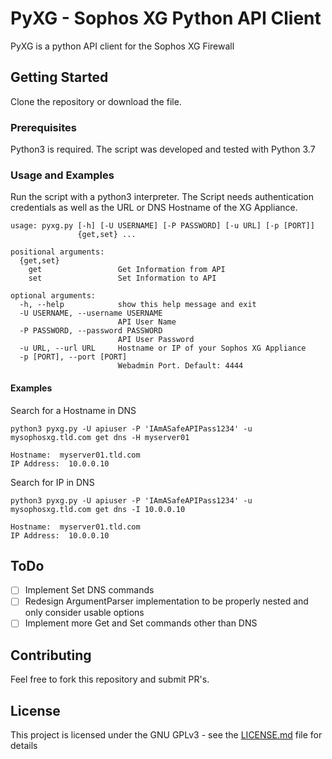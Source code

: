 # PyXG - Sophos XG Python API Client

PyXG is a python API client for the Sophos XG Firewall

## Getting Started

Clone the repository or download the file.

### Prerequisites

Python3 is required.
The script was developed and tested with Python 3.7

### Usage and Examples

Run the script with a python3 interpreter.
The Script needs authentication credentials as well as the URL or DNS Hostname of the XG Appliance.

````
usage: pyxg.py [-h] [-U USERNAME] [-P PASSWORD] [-u URL] [-p [PORT]]
               {get,set} ...

positional arguments:
  {get,set}
    get                 Get Information from API
    set                 Set Information to API

optional arguments:
  -h, --help            show this help message and exit
  -U USERNAME, --username USERNAME
                        API User Name
  -P PASSWORD, --password PASSWORD
                        API User Password
  -u URL, --url URL     Hostname or IP of your Sophos XG Appliance
  -p [PORT], --port [PORT]
                        Webadmin Port. Default: 4444
````

#### Examples

Search for a Hostname in DNS
```
python3 pyxg.py -U apiuser -P 'IAmASafeAPIPass1234' -u mysophosxg.tld.com get dns -H myserver01

Hostname:  myserver01.tld.com
IP Address:  10.0.0.10

```

Search for IP in DNS

```
python3 pyxg.py -U apiuser -P 'IAmASafeAPIPass1234' -u mysophosxg.tld.com get dns -I 10.0.0.10

Hostname:  myserver01.tld.com
IP Address:  10.0.0.10
```


## ToDo
* [ ] Implement Set DNS commands
* [ ] Redesign ArgumentParser implementation to be properly nested and only consider usable options
* [ ] Implement more Get and Set commands other than DNS

## Contributing

Feel free to fork this repository and submit PR's.

## License

This project is licensed under the GNU GPLv3 - see the [LICENSE.md](LICENSE.md) file for details

